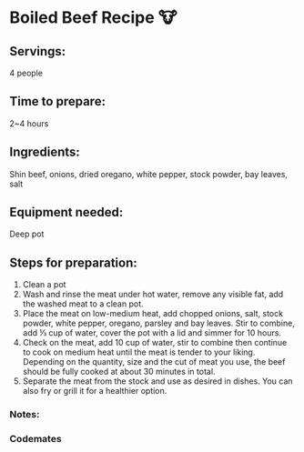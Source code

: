# Boiled Beef Recipe :cow:

## Servings: 
4 people

## Time to prepare: 
2~4 hours

## Ingredients:
Shin beef, onions, dried oregano, white pepper, stock powder, bay leaves, salt


## Equipment needed:
Deep pot


## Steps for preparation:
1. Clean a pot	
2. Wash and rinse the meat under hot water, remove any visible fat, add the washed meat to a clean pot.
3.	Place the meat on low-medium heat, add chopped onions, salt, stock powder, white pepper, oregano, parsley and bay leaves. Stir to combine, add ⅓ cup of water, cover the pot with a lid and simmer for 10 hours.
4.	Check on the meat, add 10 cup of water, stir to combine then continue to cook on medium heat until the meat is tender to your liking. Depending on the quantity, size and the cut of meat you use, the beef should be fully cooked at about 30 minutes in total.
5.	Separate the meat from the stock and use as desired in dishes. You can also fry or grill it for a healthier option.




### Notes:



### Codemates #
